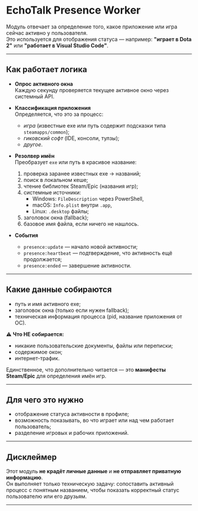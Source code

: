 # EchoTalk Presence Worker

Модуль отвечает за определение того, какое приложение или игра сейчас активно у пользователя.  
Это используется для отображения статуса — например: **"играет в Dota 2"** или **"работает в Visual Studio Code"**.

---

## Как работает логика

- **Опрос активного окна**  
  Каждую секунду проверяется текущее активное окно через системный API.

- **Классификация приложения**  
  Определяется, что это за процесс:
  - *игра* (известные exe или путь содержит подсказки типа `steamapps/common`);
  - *гиковский софт* (IDE, консоли, тулзы);
  - *другое*.

- **Резолвер имён**  
  Преобразует `exe` или путь в красивое название:
  1. проверка заранее известных exe → названий;
  2. поиск в локальном кеше;
  3. чтение библиотек Steam/Epic (названия игр);
  4. системные источники:
     - Windows: `FileDescription` через PowerShell,
     - macOS: `Info.plist` внутри `.app`,
     - Linux: `.desktop` файлы;
  5. заголовок окна (fallback);
  6. базовое имя файла, если ничего не нашлось.

- **События**  
  - `presence:update` — начало новой активности;  
  - `presence:heartbeat` — подтверждение, что активность ещё продолжается;  
  - `presence:ended` — завершение активности.

---

## Какие данные собираются

- путь и имя активного exe;  
- заголовок окна (только если нужен fallback);  
- техническая информация процесса (pid, название приложения от ОС).  

⚠️ **Что НЕ собирается:**  
- никакие пользовательские документы, файлы или переписки;  
- содержимое окон;  
- интернет-трафик.  

Единственное, что дополнительно читается — это **манифесты Steam/Epic** для определения имён игр.

---

## Для чего это нужно

- отображение статуса активности в профиле;  
- возможность показывать, во что играет или над чем работает пользователь;  
- разделение игровых и рабочих приложений.

---

## Дисклеймер

Этот модуль **не крадёт личные данные** и **не отправляет приватную информацию**.  
Он выполняет только техническую задачу: сопоставить активный процесс с понятным названием, чтобы показать корректный статус пользователю или его друзьям.

---

